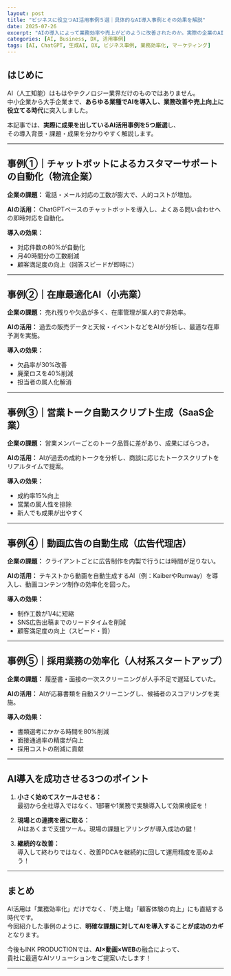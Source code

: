 ```yaml
---
layout: post
title: "ビジネスに役立つAI活用事例５選｜具体的なAI導入事例とその効果を解説"
date: 2025-07-26
excerpt: "AIの導入によって業務効率や売上がどのように改善されたのか。実際の企業のAI活用事例を5つ厳選して紹介し、導入効果や活用のポイントを詳しく解説します。"
categories: [AI, Business, DX, 活用事例]
tags: [AI, ChatGPT, 生成AI, DX, ビジネス事例, 業務効率化, マーケティング]
---
```


## はじめに

AI（人工知能）はもはやテクノロジー業界だけのものではありません。  
中小企業から大手企業まで、**あらゆる業種でAIを導入し、業務改善や売上向上に役立てる時代**に突入しました。

本記事では、**実際に成果を出しているAI活用事例を5つ厳選**し、  
その導入背景・課題・成果を分かりやすく解説します。

---

## 事例①｜チャットボットによるカスタマーサポートの自動化（物流企業）

**企業の課題：** 電話・メール対応の工数が膨大で、人的コストが増加。

**AIの活用：** ChatGPTベースのチャットボットを導入し、よくある問い合わせへの即時対応を自動化。

**導入の効果：**

- 対応件数の80%が自動化
- 月40時間分の工数削減
- 顧客満足度の向上（回答スピードが即時に）

---

## 事例②｜在庫最適化AI（小売業）

**企業の課題：** 売れ残りや欠品が多く、在庫管理が属人的で非効率。

**AIの活用：** 過去の販売データと天候・イベントなどをAIが分析し、最適な在庫予測を実施。

**導入の効果：**

- 欠品率が30%改善
- 廃棄ロスを40%削減
- 担当者の属人化解消

---

## 事例③｜営業トーク自動スクリプト生成（SaaS企業）

**企業の課題：** 営業メンバーごとのトーク品質に差があり、成果にばらつき。

**AIの活用：** AIが過去の成約トークを分析し、商談に応じたトークスクリプトをリアルタイムで提案。

**導入の効果：**

- 成約率15%向上
- 営業の属人性を排除
- 新人でも成果が出やすく

---

## 事例④｜動画広告の自動生成（広告代理店）

**企業の課題：** クライアントごとに広告制作を内製で行うには時間が足りない。

**AIの活用：** テキストから動画を自動生成するAI（例：KaiberやRunway）を導入し、動画コンテンツ制作の効率化を図った。

**導入の効果：**

- 制作工数が1/4に短縮
- SNS広告出稿までのリードタイムを削減
- 顧客満足度の向上（スピード・質）

---

## 事例⑤｜採用業務の効率化（人材系スタートアップ）

**企業の課題：** 履歴書・面接の一次スクリーニングが人手不足で遅延していた。

**AIの活用：** AIが応募書類を自動スクリーニングし、候補者のスコアリングを実施。

**導入の効果：**

- 書類選考にかかる時間を80%削減
- 面接通過率の精度が向上
- 採用コストの削減に貢献

---

## AI導入を成功させる3つのポイント

1. **小さく始めてスケールさせる：**  
   最初から全社導入ではなく、1部署や1業務で実験導入して効果検証を！

2. **現場との連携を密に取る：**  
   AIはあくまで支援ツール。現場の課題ヒアリングが導入成功の鍵！

3. **継続的な改善：**  
   導入して終わりではなく、改善PDCAを継続的に回して運用精度を高めよう！

---

## まとめ

AI活用は「業務効率化」だけでなく、「売上増」「顧客体験の向上」にも直結する時代です。  
今回紹介した事例のように、**明確な課題に対してAIを導入することが成功のカギ**となります。

今後もINK PRODUCTIONでは、**AI×動画×WEB**の融合によって、  
貴社に最適なAIソリューションをご提案いたします！

---

